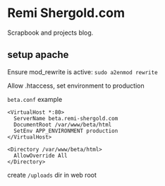 Remi Shergold.com
=================

Scrapbook and projects blog.



setup apache
------------

Ensure mod_rewrite is active: `sudo a2enmod rewrite`


Allow .htaccess, set environment to production

`beta.conf` example

```
<VirtualHost *:80>
  ServerName beta.remi-shergold.com
  DocumentRoot /var/www/beta/html 
  SetEnv APP_ENVIRONMENT production
</VirtualHost>

<Directory /var/www/beta/html>
  AllowOverride All
</Directory>
```

create `/uploads` dir in web root

